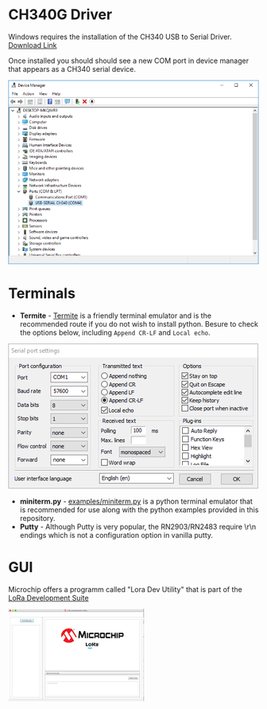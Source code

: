 # CH340G Driver

Windows requires the installation of the CH340 USB to Serial Driver.  [Download Link](http://www.wch.cn/downloads/file/65.html)

Once installed you should should see a new COM port in device manager that appears as a CH340 serial device.

![](images/windows-device-manager.PNG)

# Terminals

* **Termite** - [Termite](https://www.compuphase.com/software_termite.htm) is a friendly terminal emulator and is the recommended route if you do not wish to install python.  Besure to check the options below, including `Append CR-LF` and `Local echo`.

![](images/termite.png)

* **miniterm.py** - [examples/miniterm.py](../examples/miniterm.py) is a python terminal emulator that is recommended for use along with the python examples provided in this repository.
* **Putty** - Although Putty is very popular, the RN2903/RN2483 require \r\n endings which is not a configuration option in vanilla putty.

# GUI
Microchip offers a programm called "Lora Dev Utility" that is part of the [LoRa Development Suite](https://www.microchip.com/developmenttools/ProductDetails/dv164140-1)

![](images/lora-dev-utility.png)

